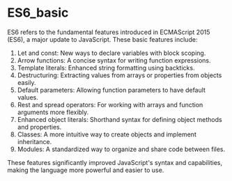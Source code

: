 <h1>ES6_basic</h1>

ES6  refers to the fundamental features introduced in ECMAScript 2015 (ES6), a major update to JavaScript. These basic features include:
<ol>
<li>Let and const: New ways to declare variables with block scoping.</li>
<li>Arrow functions: A concise syntax for writing function expressions.</li>
<li>Template literals: Enhanced string formatting using backticks.</li>
<li>Destructuring: Extracting values from arrays or properties from objects easily.</li>
<li>Default parameters: Allowing function parameters to have default values.</li>
<li>Rest and spread operators: For working with arrays and function arguments more flexibly.</li>
<li>Enhanced object literals: Shorthand syntax for defining object methods and properties.</li>
<li>Classes: A more intuitive way to create objects and implement inheritance.</li>
<li>Modules: A standardized way to organize and share code between files.</li>
</ol>
These features significantly improved JavaScript's syntax and capabilities, making the language more powerful and easier to use.
